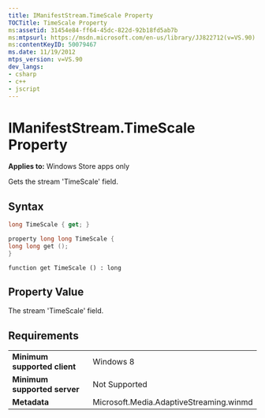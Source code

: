 ```yaml
---
title: IManifestStream.TimeScale Property
TOCTitle: TimeScale Property
ms:assetid: 31454e84-ff64-45dc-822d-92b18fd5ab7b
ms:mtpsurl: https://msdn.microsoft.com/en-us/library/JJ822712(v=VS.90)
ms:contentKeyID: 50079467
ms.date: 11/19/2012
mtps_version: v=VS.90
dev_langs:
- csharp
- c++
- jscript
---
```


# IManifestStream.TimeScale Property

**Applies to:** Windows Store apps only

Gets the stream 'TimeScale' field.

## Syntax

``` csharp
long TimeScale { get; }
```

``` c++
property long long TimeScale {
long long get ();
}
```

``` jscript
function get TimeScale () : long
```

## Property Value

The stream 'TimeScale' field.

## Requirements

|||
|--- |--- |
|**Minimum supported client**|Windows 8|
|**Minimum supported server**|Not Supported|
|**Metadata**|Microsoft.Media.AdaptiveStreaming.winmd|

